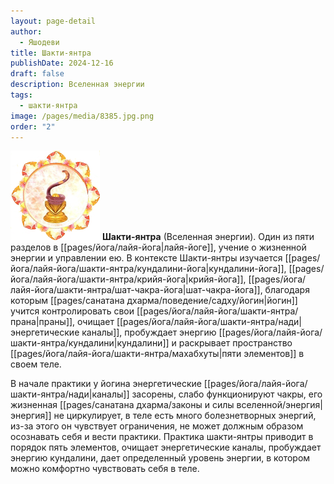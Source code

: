 ```yaml
---
layout: page-detail
author:
  - Яшодеви
title: Шакти-янтра
publishDate: 2024-12-16
draft: false
description: Вселенная энергии
tags:
  - шакти-янтра
image: /pages/media/8385.jpg.png
order: "2"
---
```


![Шакти-янтра](pages/йога/media/8385.jpg.png)
**Шакти-янтра** (Вселенная энергии). Один из пяти разделов в [[pages/йога/лайя-йога|лайя-йоге]], учение о жизненной энергии и управлении ею. В контексте Шакти-янтры изучается [[pages/йога/лайя-йога/шакти-янтра/кундалини-йога|кундалини-йога]], [[pages/йога/лайя-йога/шакти-янтра/крийя-йога|крийя-йога]], [[pages/йога/лайя-йога/шакти-янтра/шат-чакра-йога|шат-чакра-йога]], благодаря которым [[pages/санатана дхарма/поведение/садху/йогин|йогин]] учится контролировать свои [[pages/йога/лайя-йога/шакти-янтра/прана|праны]], очищает [[pages/йога/лайя-йога/шакти-янтра/нади|энергетические каналы]], пробуждает энергию [[pages/йога/лайя-йога/шакти-янтра/кундалини|кундалини]] и раскрывает пространство [[pages/йога/лайя-йога/шакти-янтра/махабхуты|пяти элементов]] в своем теле.

В начале практики у йогина энергетические [[pages/йога/лайя-йога/шакти-янтра/нади|каналы]] засорены, слабо функционируют чакры, его жизненная [[pages/санатана дхарма/законы и силы вселенной/энергия|энергия]] не циркулирует, в теле есть много болезнетворных энергий, из-за этого он чувствует ограничения, не может должным образом осознавать себя и вести практики. Практика шакти-янтры приводит в порядок пять элементов, очищает энергетические каналы, пробуждает энергию кундалини, дает определенный уровень энергии, в котором можно комфортно чувствовать себя в теле.
